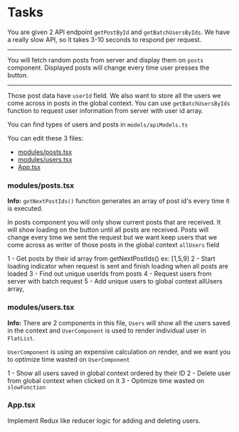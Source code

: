 # Tasks
You are given 2 API endpoint `getPostById` and `getBatchUsersByIds`.
We have a really slow API, so it takes 3-10 seconds to respond per request.


------

You will fetch random posts from server and display them on `posts` component.
Displayed posts will change every time user presses the button.

---
Those post data have `userId` field. We also want to store all the users we come across in posts in the global context.
You can use `getBatchUsersByIds` function to request user information from server with user id array.

You can find types of users and posts in `models/apiModels.ts`

You can edit these 3 files:
 - [modules/posts.tsx](modules/posts.txs)
 - [modules/users.tsx](modules/users.tsx)
 - [App.tsx](App.tsx)

### modules/posts.tsx
**Info:**  `getNextPostIds()` function generates an array of post id's every time it is executed.

In posts component you will only show current posts that are received.
It will show loading on the button until all posts are received.
Posts will change every time we sent the request but we want keep users that we come across as writer of those posts in the global context `allUsers` field

 1 - Get posts by their id array from getNextPostIds() ex: [1,5,9]
 2 - Start loading indicator when request is sent and finish loading when all posts are loaded
 3 - Find out unique userIds from posts 
 4 - Request users from server with batch request
 5 - Add unique users to global context allUsers array, 

 ### modules/users.tsx
 **Info:** There are 2 components in this file, `Users` will show all the users saved in the context and `UserComponent` is used to render individual user in `FlatList`.

 `UserComponent` is using an expensive calculation on render, and we want you to optimize time wasted on `UserComponent`

 1 - Show all users saved in global context ordered by their ID
 2 - Delete user from global context when clicked on it
 3 - Optimize time wasted on `slowFunction`

 ### App.tsx
  Implement Redux like reducer logic for adding and deleting users.